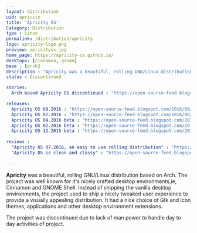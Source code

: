 ```yaml
---
layout: distribution
uid: apricity
title: 'Apricity OS'
Category: Distribution
type : Linux
permalink: /distribution/apricity
logo: apricity-logo.png
preview: apricityos.jpg
home_page: https://apricity-os.github.io/
desktops: [cinnamon, gnome]
base : [arch]
description : "Apricity was a beautiful, rolling GNU/Linux distribution based on Arch. Stories and updates on Apricity OS"
status : Discontinued

stories:
  Arch based Apricity OS discontinued : "https://open-source-feed.blogspot.com/2017/05/arch-based-apricity-os-is-discontinued.html"

releases:
  Apricity OS 09.2016 : "https://open-source-feed.blogspot.com/2016/09/apricity-os-092016-released-ships-32.html"
  Apricity OS 07.2016 : "https://open-source-feed.blogspot.com/2016/08/apricity-os-072016-aspen-released.html"
  Apricity OS 04.2016 beta : "https://open-source-feed.blogspot.com/2016/05/apricity-os-042016-beta-rc1-released.html"
  Apricity OS 02.2016 beta : "https://open-source-feed.blogspot.com/2016/02/apricity-os-022016-beta-released.html"
  Apricity OS 12.2015 beta : "https://open-source-feed.blogspot.com/2015/12/apricity-os-122015-beta-released.html"
  
reviews :
  "Apricity OS 07.2016, an easy to use rolling distribution" : "https://open-source-feed.blogspot.com/2016/09/apricity-os-072016-easy-to-use-rolling.html"
  "Apricity OS is clean and classy" : "https://open-source-feed.blogspot.com/2016/03/apricity-os-is-clean-and-classy-review.html"
  
---
```


**Apricity** was a beautiful, rolling GNU/Linux distribution based on Arch. The project was well known
for it's nicely crafted desktop environments,ie, Cinnamon and GNOME Shell. Instead of shipping the vanilla desktop environments,
the project used to ship a nicely tweaked user experience to provide a visually appealing distribution. It had a nice choice
of Gtk and icon themes, applications and other desktop environment extensions.

The project was discontinued due to lack of man power to handle day to day activities of project.
